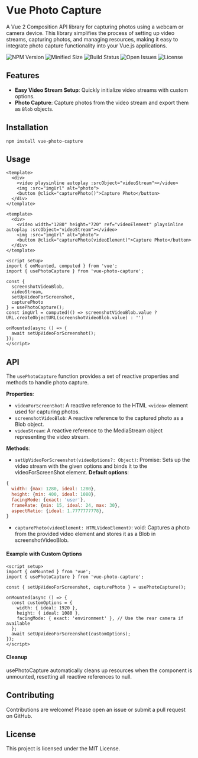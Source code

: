 # Vue Photo Capture
A Vue 2 Composition API library for capturing photos using a webcam or camera device. This library simplifies the process of setting up video streams, capturing photos, and managing resources, making it easy to integrate photo capture functionality into your Vue.js applications.

[//]: # (![Forks]&#40;https://img.shields.io/github/forks/JuliettKhar/vue-photo-capture&#41;)
[//]: # (![Stars]&#40;https://img.shields.io/github/stars/JuliettKhar/vue-photo-capture&#41;)
[//]: # (![Coverage]&#40;https://img.shields.io/codecov/c/github/JuliettKhar/vue-photo-capture&#41;)
[//]: # (![Downloads]&#40;https://img.shields.io/npm/dt/vue-photo-capture&#41;)
![NPM Version](https://img.shields.io/npm/v/vue-photo-capture)
![Minified Size](https://img.shields.io/bundlephobia/min/vue-photo-capture)
![Build Status](https://img.shields.io/github/actions/workflow/status/JuliettKhar/vue-photo-capture/.github/workflows/check-app.yml)
![Open Issues](https://img.shields.io/github/issues/JuliettKhar/vue-photo-capture)
![License](https://img.shields.io/npm/l/vue-photo-capture)

## Features

- **Easy Video Stream Setup**: Quickly initialize video streams with custom options.
- **Photo Capture**: Capture photos from the video stream and export them as `Blob` objects.
## Installation
```shell
npm install vue-photo-capture
```
## Usage
```vue
<template>
  <div>
    <video playsinline autoplay :srcObject="videoStream"></video>
    <img :src="imgUrl" alt="photo">
    <button @click="capturePhoto()">Capture Photo</button>
  </div>
</template>
```
```vue
<template>
  <div>
    <video width="1280" height="720" ref="videoElement" playsinline autoplay :srcObject="videoStream"></video>
    <img :src="imgUrl" alt="photo">
    <button @click="capturePhoto(videoElement)">Capture Photo</button>
  </div>
</template>
```
```vue
<script setup>
import { onMounted, computed } from 'vue';
import { usePhotoCapture } from 'vue-photo-capture';

const {   
  screenshotVideoBlob, 
  videoStream,
  setUpVideoForScreenshot,
  capturePhoto
} = usePhotoCapture();
const imgUrl = computed(() => screenshotVideoBlob.value ? URL.createObjectURL(screenshotVideoBlob.value) : '')

onMounted(async () => {
  await setUpVideoForScreenshot();
});
</script>
```
## API
The `usePhotoCapture` function provides a set of reactive properties and methods to handle photo capture.

**Properties**:
- `videoForScreenShot`: A reactive reference to the HTML `<video>` element used for capturing photos.
- `screenshotVideoBlob`: A reactive reference to the captured photo as a Blob object.
- `videoStream`: A reactive reference to the MediaStream object representing the video stream.

**Methods**:
- `setUpVideoForScreenshot(videoOptions?: Object)`: Promise<void>: Sets up the video stream with the given options and binds it to the videoForScreenShot element.
 **Default options**:
```javascript
{
  width: {max: 1280, ideal: 1280},
  height: {min: 400, ideal: 1080},
  facingMode: {exact: 'user'},
  frameRate: {min: 15, ideal: 24, max: 30},
  aspectRatio: {ideal: 1.7777777778},
}
```
- `capturePhoto(videoElement: HTMLVideoElement)`: void: Captures a photo from the provided video element and stores it as a Blob in screenshotVideoBlob.

#### Example with Custom Options
```vue
<script setup>
import { onMounted } from 'vue';
import { usePhotoCapture } from 'vue-photo-capture';

const { setUpVideoForScreenshot, capturePhoto } = usePhotoCapture();

onMounted(async () => {
  const customOptions = {
    width: { ideal: 1920 },
    height: { ideal: 1080 },
    facingMode: { exact: 'environment' }, // Use the rear camera if available
  };
  await setUpVideoForScreenshot(customOptions);
});
</script>
```
#### Cleanup
usePhotoCapture automatically cleans up resources when the component is unmounted, resetting all reactive references to null.

## Contributing
Contributions are welcome! Please open an issue or submit a pull request on GitHub.

## License
This project is licensed under the MIT License.